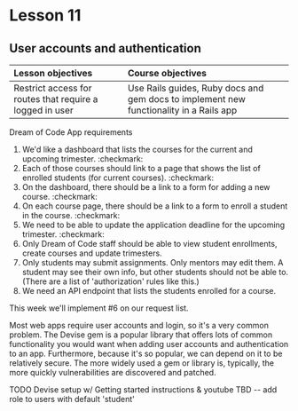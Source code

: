 # Lesson 11
## User accounts and authentication

| Lesson objectives                            | Course objectives                        |
|:---------------------------------------------|:-----------------------------------------|
| Restrict access for routes that require a logged in user | Use Rails guides, Ruby docs and gem docs to implement new functionality in a Rails app | 

Dream of Code App requirements
1. We'd like a dashboard that lists the courses for the current and upcoming trimester. :checkmark:
2. Each of those courses should link to a page that shows the list of enrolled students (for current courses). :checkmark:
3. On the dashboard, there should be a link to a form for adding a new course. :checkmark:
4. On each course page, there should be a link to a form to enroll a student in the course. :checkmark:
5. We need to be able to update the application deadline for the upcoming trimester. :checkmark:
6. Only Dream of Code staff should be able to view student enrollments, create courses and update trimesters.
7. Only students may submit assignments. Only mentors may edit them. A student may see their own info, but other students should not be able to. (There are a list of 'authorization' rules like this.)
8. We need an API endpoint that lists the students enrolled for a course.

This week we'll implement #6 on our request list.

Most web apps require user accounts and login, so it's a very common problem. The Devise gem is a popular library that offers lots of common functionality you would want when adding user accounts and authentication to an app. Furthermore, because it's so popular, we can depend on it to be relatively secure. The more widely used a gem or library is, typically, the more quickly vulnerabilities are discovered and patched.

TODO Devise setup w/ Getting started instructions & youtube TBD
-- add role to users with default 'student'



